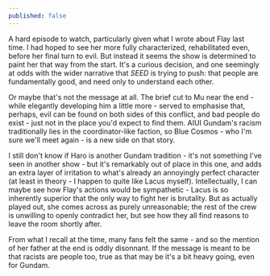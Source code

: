 ```yaml
---
published: false
---
```


A hard episode to watch, particularly given what I wrote about Flay last time. I had hoped to see her more fully characterized, rehabilitated even, before her final turn to evil. But instead it seems the show is determined to paint her that way from the start. It's a curious decision, and one seemingly at odds with the wider narrative that *SEED* is trying to push: that people are fundamentally good, and need only to understand each other.

Or maybe that's not the message at all. The brief cut to Mu near the end - while elegantly developing him a little more - served to emphasise that, perhaps, evil can be found on both sides of this conflict, and bad people do exist - just not in the place you'd expect to find them. AIUI Gundam's racism traditionally lies in the coordinator-like faction, so Blue Cosmos - who I'm sure we'll meet again - is a new side on that story.

I still don't know if Haro is another Gundam tradition - it's not something I've seen in another show - but it's remarkably out of place in this one, and adds an extra layer of irritation to what's already an annoyingly perfect character (at least in theory - I happen to quite like Lacus myself). Intellectually, I can maybe see how Flay's actions would be sympathetic - Lacus is so inherently superior that the only way to fight her is brutality. But as actually played out, she comes across as purely unreasonable; the rest of the crew is unwilling to openly contradict her, but see how they all find reasons to leave the room shortly after.

From what I recall at the time, many fans felt the same - and so the mention of her father at the end is oddly disonnant. If the message is meant to be that racists are people too, true as that may be it's a bit heavy going, even for Gundam.